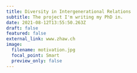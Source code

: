 ```yaml
---
title: Diversity in Intergenerational Relations
subtitle: The project I'm writing my PhD in.
date: 2021-08-12T13:55:50.263Z
draft: false
featured: false
external_link: www.zhaw.ch
image:
  filename: motivation.jpg
  focal_point: Smart
  preview_only: false
---
```

